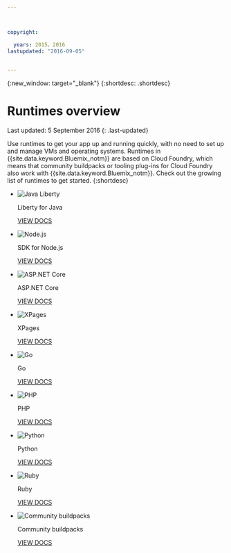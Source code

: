 ```yaml
---

 

copyright:

  years: 2015，2016
lastupdated: "2016-09-05"
 

---
```


{:new_window: target="_blank"}
{:shortdesc: .shortdesc}

# Runtimes overview
Last updated: 5 September 2016
{: .last-updated}

Use runtimes to get your app up and running quickly, with no need to set up and manage VMs and operating systems. Runtimes in {{site.data.keyword.Bluemix_notm}} are based on Cloud Foundry, which means that community buildpacks or tooling plug-ins for Cloud Foundry also work with {{site.data.keyword.Bluemix_notm}}. Check out the growing list of runtimes to get started.
{:shortdesc}

<ul class="runtimeIconList">
<li>
<p class="runtimeIcon"><img src="images/javaweb_featured.svg" alt="Java Liberty" /></p>
<p class="runtimeTitle">Liberty for Java</p>
<p class="runtimeLink"><a format="html" href="../runtimes/liberty/index.html" scope="peer">VIEW DOCS</a></p>
</li>
<li>
<p class="runtimeIcon"><img src="images/node_featured.svg" alt="Node.js" /></p>
<p class="runtimeTitle">SDK for Node.js</p>
<p class="runtimeLink"><a format="html" href="../runtimes/nodejs/index.html" scope="peer">VIEW DOCS</a></p>
</li>
<li>
<p class="runtimeIcon"><img src="images/dotnet_featured.svg" alt="ASP.NET Core" /></p>
<p class="runtimeTitle">ASP.NET Core</p>
<p class="runtimeLink"><a format="html" href="../runtimes/dotnet/index.html" scope="peer">VIEW DOCS</a></p>
</li>
<li>
<p class="runtimeIcon"><img src="images/xpages_featured.svg" alt="XPages" /></p>
<p class="runtimeTitle">XPages</p>
<p class="runtimeLink"><a format="html" href="../starters/xpages/index.html" scope="peer">VIEW DOCS</a></p>
</li>
<li>
<p class="runtimeIcon"><img src="images/go_featured.svg" alt="Go" /></p>
<p class="runtimeTitle">Go</p>
<p class="runtimeLink"><a format="html" href="../runtimes/go/index.html" scope="peer">VIEW DOCS</a></p>
</li>
<li>
<p class="runtimeIcon"><img src="images/php_featured.svg" alt="PHP" /></p>
<p class="runtimeTitle">PHP</p>
<p class="runtimeLink"><a format="html" href="../runtimes/php/index.html" scope="peer">VIEW DOCS</a></p>
</li>
<li>
<p class="runtimeIcon"><img src="images/python_featured.svg" alt="Python" /></p>
<p class="runtimeTitle">Python</p>
<p class="runtimeLink"><a format="html" href="../runtimes/python/index.html" scope="peer">VIEW DOCS</a></p>
</li>
<li>
<p class="runtimeIcon"><img src="images/ruby_featured.svg" alt="Ruby" /></p>
<p class="runtimeTitle">Ruby</p>
<p class="runtimeLink"><a format="html" href="../runtimes/ruby/index.html" scope="peer">VIEW DOCS</a></p>
</li>
<li>
<p class="runtimeIcon"><img src="images/byod_featured.png" alt="Community buildpacks" /></p>
<p class="runtimeTitle">Community buildpacks</p>
<p class="runtimeLink"><a format="html" href="byob.html" scope="peer">VIEW DOCS</a></p>
</li>
</ul>
